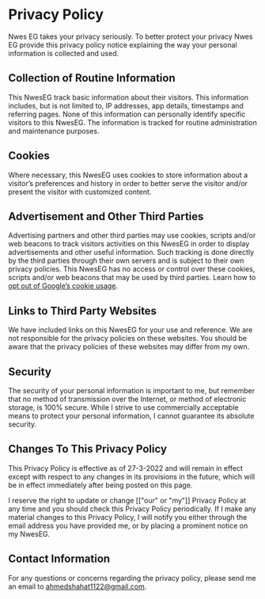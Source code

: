 # Privacy Policy

Nwes EG takes your privacy seriously. To better protect your privacy Nwes EG provide this privacy policy notice explaining the way your personal information is collected and used.


## Collection of Routine Information

This NwesEG track basic information about their visitors. This information includes, but is not limited to, IP addresses, app details, timestamps and referring pages. None of this information can personally identify specific visitors to this NwesEG. The information is tracked for routine administration and maintenance purposes.


## Cookies

Where necessary, this NwesEG uses cookies to store information about a visitor’s preferences and history in order to better serve the visitor and/or present the visitor with customized content.


## Advertisement and Other Third Parties

Advertising partners and other third parties may use cookies, scripts and/or web beacons to track visitors activities on this NwesEG in order to display advertisements and other useful information. Such tracking is done directly by the third parties through their own servers and is subject to their own privacy policies. This NwesEG has no access or control over these cookies, scripts and/or web beacons that may be used by third parties. Learn how to [opt out of Google’s cookie usage](http://www.google.com/privacy_ads.html).


## Links to Third Party Websites

We have included links on this NwesEG for your use and reference. We are not responsible for the privacy policies on these websites. You should be aware that the privacy policies of these websites may differ from my own.


## Security

The security of your personal information is important to me, but remember that no method of transmission over the Internet, or method of electronic storage, is 100% secure. While I strive to use commercially acceptable means to protect your personal information, I cannot guarantee its absolute security.


## Changes To This Privacy Policy

This Privacy Policy is effective as of 27-3-2022 and will remain in effect except with respect to any changes in its provisions in the future, which will be in effect immediately after being posted on this page.

I reserve the right to update or change [["our" or "my"]] Privacy Policy at any time and you should check this Privacy Policy periodically. If I make any material changes to this Privacy Policy, I will notify you either through the email address you have provided me, or by placing a prominent notice on my NwesEG.


## Contact Information

For any questions or concerns regarding the privacy policy, please send me an email to ahmedshahat1122@gmail.com.
